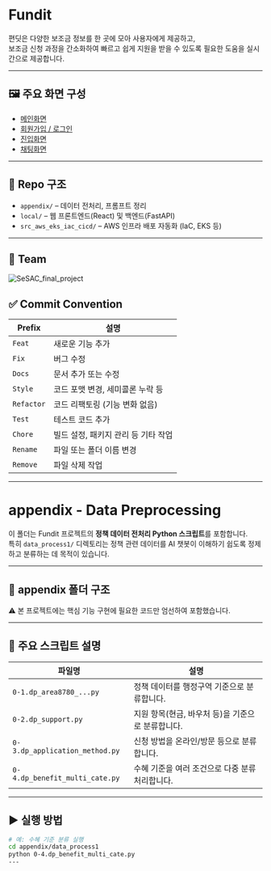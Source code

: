 # Fundit

편딧은 다양한 보조금 정보를 한 곳에 모아 사용자에게 제공하고,  
보조금 신청 과정을 간소화하여 빠르고 쉽게 지원을 받을 수 있도록 필요한 도움을 실시간으로 제공합니다.

---

## 🖼 주요 화면 구성

- [메인화면](https://github.com/user-attachments/assets/56ee5772-8d1b-4e1d-b08d-a1d79967b4bd)
- [회원가입 / 로그인](https://github.com/user-attachments/assets/e3b6abeb-0fae-4db3-9988-edade04593b8)
- [진입화면](https://github.com/user-attachments/assets/cd6eb6a4-af5c-46e4-98f7-7c02ba3771bd)
- [채팅화면](https://github.com/user-attachments/assets/74b048aa-f866-4cd0-bfe6-d7ddff698671)

---

## 📁 Repo 구조

- `appendix/` – 데이터 전처리, 프롬프트 정리
- `local/` – 웹 프론트엔드(React) 및 백엔드(FastAPI)
- `src_aws_eks_iac_cicd/` – AWS 인프라 배포 자동화 (IaC, EKS 등)

---

## 👥 Team
![SeSAC_final_project](https://github.com/user-attachments/assets/415c0144-fb58-42b2-a208-909f3dac5ae9)

## ✅ Commit Convention

| Prefix | 설명 |
|--------|------|
| `Feat` | 새로운 기능 추가 |
| `Fix` | 버그 수정 |
| `Docs` | 문서 추가 또는 수정 |
| `Style` | 코드 포맷 변경, 세미콜론 누락 등 |
| `Refactor` | 코드 리팩토링 (기능 변화 없음) |
| `Test` | 테스트 코드 추가 |
| `Chore` | 빌드 설정, 패키지 관리 등 기타 작업 |
| `Rename` | 파일 또는 폴더 이름 변경 |
| `Remove` | 파일 삭제 작업 |

---

# appendix - Data Preprocessing

이 폴더는 Fundit 프로젝트의 **정책 데이터 전처리 Python 스크립트**를 포함합니다.  
특히 `data_process1/` 디렉토리는 정책 관련 데이터를 AI 챗봇이 이해하기 쉽도록 정제하고 분류하는 데 목적이 있습니다.

---

## 📁 appendix 폴더 구조

 ⚠️ 본 프로젝트에는 핵심 기능 구현에 필요한 코드만 엄선하여 포함했습니다.

---

## 📄 주요 스크립트 설명

| 파일명 | 설명 |
|--------|------|
| `0-1.dp_area8780_...py` | 정책 데이터를 행정구역 기준으로 분류합니다. |
| `0-2.dp_support.py` | 지원 항목(현금, 바우처 등)을 기준으로 분류합니다. |
| `0-3.dp_application_method.py` | 신청 방법을 온라인/방문 등으로 분류합니다. |
| `0-4.dp_benefit_multi_cate.py` | 수혜 기준을 여러 조건으로 다중 분류 처리합니다. |

---

## ▶ 실행 방법

```bash
# 예: 수혜 기준 분류 실행
cd appendix/data_process1
python 0-4.dp_benefit_multi_cate.py
---